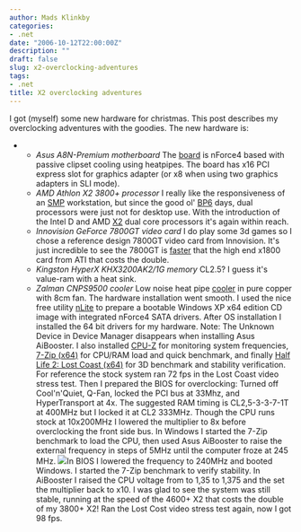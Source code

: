 ```yaml
---
author: Mads Klinkby
categories:
- .net
date: "2006-10-12T22:00:00Z"
description: ""
draft: false
slug: x2-overclocking-adventures
tags:
- .net
title: X2 overclocking adventures
---
```



I got (myself) some new hardware for christmas. This post describes my overclocking adventures with the goodies. The new hardware is:   

*   *   *Asus A8N-Premium motherboard* The [ board](http://www.asus.com/products4.aspx?l1=3&l2=15&amp;amp;amp;amp;amp;amp;amp;amp;amp;amp;amp;amp;amp;amp;amp;amp;amp;amp;amp;l3=148&model=539&modelmenu=1) is nForce4 based with passive clipset cooling using heatpipes. The board has x16 PCI express slot for graphics adapter (or x8 when using two graphics adapters in SLI mode).
    *   *AMD Athlon X2 3800+ processor* I really like the responsiveness of an [SMP](http://en.wikipedia.org/wiki/Symmetric_multiprocessing) workstation, but since the good ol' [ BP6](http://www.abit-usa.com/products/mb/products.php?categories=1&model=109) days, dual processors were just not for desktop use. With the introduction of the Intel D and AMD [ X2](http://www.amd.com/us-en/Processors/ProductInformation/0,,30_118_9485_13041,00.html) dual core processors it's again within reach.
    *   *Innovision GeForce 7800GT video card* I do play some 3d games so I chose a reference design 7800GT video card from Innovision. It's just incredible to see the 7800GT is [ faster](http://www.hardwareonline.dk/vis_artikel.asp?aID=105&s=4) that the high end x1800 card from ATI that costs the double.
    *   *Kingston HyperX KHX3200AK2/1G memory* CL2.5? I guess it's value-ram with a heat sink.
    *   *Zalman CNPS9500 cooler* Low noise heat pipe [cooler](http://www.silentpcreview.com/article267-page5.html) in pure copper with 8cm fan.   The hardware installation went smooth. I used the nice free utility [nLite](http://www.nliteos.com/) to prepare a bootable Windows XP x64 edition CD image with integrated nForce4 SATA drivers. After OS installation I installed the 64 bit drivers for my hardware. Note: The Unknown Device in Device Manager disappears when installing Asus AiBooster. I also installed [CPU-Z](http://klinkby.blogspot.com/www.cpuid.com/cpuz.php) for monitoring system frequencies, [7-Zip (x64)](http://klinkby.blogspot.com/www.7-zip.org/) for CPU/RAM load and quick benchmark, and finally [Half Life 2: Lost Coast (x64)](http://klinkby.blogspot.com/www.steampowered.com/) for 3D benchmark and stability verification. For reference the stock system ran 72 fps in the Lost Coast video stress test. Then I prepared the BIOS for overclocking: Turned off Cool'n'Quiet, Q-Fan, locked the PCI bus at 33Mhz, and HyperTransport at 4x. The suggested RAM timing is CL2,5-3-3-7-1T at 400MHz but I locked it at CL2 333MHz. Though the CPU runs stock at 10x200MHz I lowered the multiplier to 8x before overclocking the front side bus. In Windows I started the 7-Zip benchmark to load the CPU, then used Asus AiBooster to raise the external frequency in steps of 5MHz until the computer froze at 245 MHz. [ ![](http://photos1.blogger.com/blogger/517/39/320/overclock.jpg)](http://photos1.blogger.com/blogger/517/39/1600/overclock.jpg)In BIOS I lowered the frequency to 240MHz and booted Windows. I started the 7-Zip benchmark to verify stability. In AiBooster I raised the CPU voltage from to 1,35 to 1,375 and the set the multiplier back to x10. I was glad to see the system was still stable, running at the speed of the 4600+ X2 that costs the double of my 3800+ X2! Ran the Lost Cost video stress test again, now I got 98 fps.

